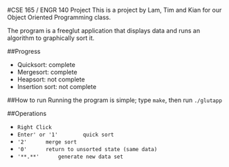 #CSE 165 / ENGR 140 Project
This is a project by Lam, Tim and Kian for our Object Oriented Programming class.

The program is a freeglut application that displays data and runs an algorithm to graphically sort it.

##Progress
- Quicksort: complete
- Mergesort: complete
- Heapsort: not complete
- Insertion sort: not complete

##How to run
Running the program is simple; type `make`, then run `./glutapp`

##Operations
- ```Right Click```
- ```Enter' or '1'``` ```		```	```quick sort```
- ```'2'```	```		```			```merge sort```
- ```'0'```	```		```			```return to unsorted state (same data)```
- ```'**.**'```	```		```		```generate new data set```


